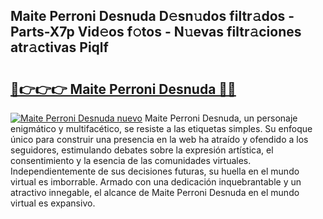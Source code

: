 ## Maite Perroni Desnuda D𝚎sn𝚞dos filtr𝚊dos - Parts-X7p Vid𝚎os f𝚘tos - N𝚞evas filtr𝚊ciones atr𝚊ctivas Piqlf

# <h2><a href="http://mbcvnoe.tromn.icu/?c=Maite+Perroni+Desnuda">🔗👉👉👉 Maite Perroni Desnuda 🔗🔗</a></h2>

[![Maite Perroni Desnuda nuevo](https://i.imgur.com/pEAQMta.gif)](http://mbcvnoe.tromn.icu/?c=Maite+Perroni+Desnuda)
Maite Perroni Desnuda, un personaje enigmático y multifacético, se resiste a las etiquetas simples. Su enfoque único para construir una presencia en la web ha atraído y ofendido a los seguidores, estimulando debates sobre la expresión artística, el consentimiento y la esencia de las comunidades virtuales. Independientemente de sus decisiones futuras, su huella en el mundo virtual es imborrable. Armado con una dedicación inquebrantable y un atractivo innegable, el alcance de Maite Perroni Desnuda en el mundo virtual es expansivo.

